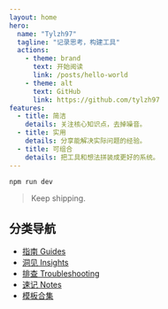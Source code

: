 ```yaml
---
layout: home
hero:
  name: "Tylzh97"
  tagline: "记录思考，构建工具"
  actions:
    - theme: brand
      text: 开始阅读
      link: /posts/hello-world
    - theme: alt
      text: GitHub
      link: https://github.com/tylzh97
features:
  - title: 简洁
    details: 关注核心知识点，去掉噪音。
  - title: 实用
    details: 分享能解决实际问题的经验。
  - title: 可组合
    details: 把工具和想法拼装成更好的系统。
---
```


```bash
npm run dev
```

> Keep shipping.

## 分类导航

- [指南 Guides](/posts/guides/)
- [洞见 Insights](/posts/insights/)
- [排查 Troubleshooting](/posts/troubleshooting/)
- [速记 Notes](/posts/notes/)
- [模板合集](/posts/templates/)
